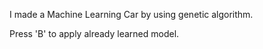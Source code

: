 I made a Machine Learning Car by using genetic algorithm.

Press 'B' to apply already learned model.
